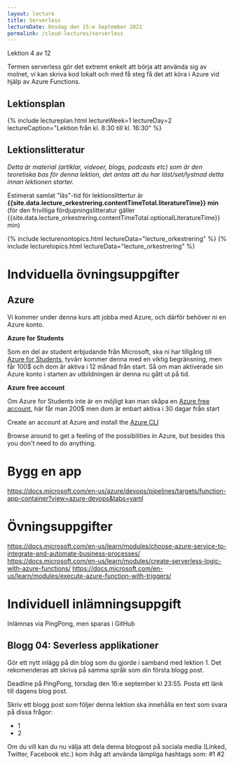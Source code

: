 ```yaml
---
layout: lecture
title: Serverless
lectureDate: Onsdag den 15:e September 2021
permalink: /cloud-lectures/serverless 
---
```

Lektion 4 av 12

Termen serverless gör det extremt enkelt att börja att använda sig av molnet, vi kan skriva kod lokalt och med få steg få det att köra i Azure vid hjälp av Azure Functions.

## Lektionsplan

{% include lectureplan.html lectureWeek=1 lectureDay=2 lectureCaption="Lektion från kl. 8:30 till kl. 16:30" %}

## Lektionslitteratur
*Detta är material (artiklar, videoer, blogs, podcasts etc) som är den teoretiska bas för denna lektion, det antas att du har läst/set/lystnad detta innan lektionen starter.*

Estimerat samlat "läs"-tid för lektionslittertur är **{{site.data.lecture_orkestrering.contentTimeTotal.literatureTime}} min** (för den frivilliga fördjupningslitteratur gäller {{site.data.lecture_orkestrering.contentTimeTotal.optionalLiteratureTime}} min)

{% include lecturenontopics.html lectureData="lecture_orkestrering" %}
{% include lecturetopics.html lectureData="lecture_orkestrering" %}



# Indviduella övningsuppgifter
## Azure

Vi kommer under denna kurs att jobba med Azure, och därför behöver ni en Azure konto.

**Azure for Students**

Som en del av student erbjudande från Microsoft, ska ni har tillgång till [Azure for Students](https://azure.microsoft.com/en-us/free/students/), tyvärr kommer denna med en viktig begränsning, men får 100$ och dom är aktiva i 12 månad från start. Så om man aktiverade sin Azure konto i starten av utbildningen är denna nu gått ut på tid.

**Azure free account**

Om Azure for Students inte är en möjligt kan man skåpa en [Azure free account](https://azure.microsoft.com/en-us/free/?ref=VSDevEssentials), här får man 200$ men dom är enbart aktiva i 30 dagar från start


Create an account at Azure and install the [Azure CLI](https://docs.microsoft.com/en-us/cli/azure/install-azure-cli-windows)

Browse around to get a feeling of the possibilities in Azure, but besides this you don't need to do anything.

# Bygg en app
https://docs.microsoft.com/en-us/azure/devops/pipelines/targets/function-app-container?view=azure-devops&tabs=yaml

# Övningsuppgifter

https://docs.microsoft.com/en-us/learn/modules/choose-azure-service-to-integrate-and-automate-business-processes/
https://docs.microsoft.com/en-us/learn/modules/create-serverless-logic-with-azure-functions/
https://docs.microsoft.com/en-us/learn/modules/execute-azure-function-with-triggers/

# Individuell inlämningsuppgift

Inlämnas via PingPong, men sparas i GitHub
## Blogg 04: Severless applikationer

Gör ett nytt inlägg på din blog som du gjorde i samband med lektion 1. Det rekomenderas att skriva på samma språk som din första blogg post.

Deadline på PingPong, torsdag den 16:e september kl 23:55. Posta ett länk till dagens blog post.

Skriv ett blogg post som följer denna lektion ska innehålla en text som svara på dissa frågor:
* 1
* 2

Om du vill kan du nu välja att dela denna blogpost på sociala media (Linked, Twitter, Facebook etc.) kom ihåg att använda lämpliga hashtags som: #1 #2